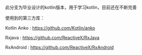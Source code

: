 此分支为毕业设计的kotlin版本，用于学习kotlin，目前还在不断完善


使用到的第三方库：

Kotlin Anko : https://github.com/Kotlin/anko

Rxjava :   https://github.com/ReactiveX/RxJava

RxAndroid :   https://github.com/ReactiveX/RxAndroid
